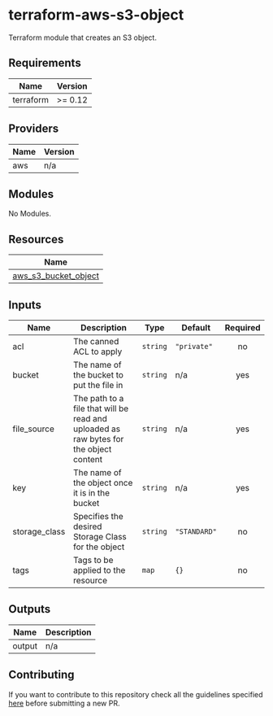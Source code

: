 # terraform-aws-s3-object

Terraform module that creates an S3 object.

<!-- BEGINNING OF PRE-COMMIT-TERRAFORM DOCS HOOK -->
## Requirements

| Name | Version |
|------|---------|
| terraform | >= 0.12 |

## Providers

| Name | Version |
|------|---------|
| aws | n/a |

## Modules

No Modules.

## Resources

| Name |
|------|
| [aws_s3_bucket_object](https://registry.terraform.io/providers/hashicorp/aws/latest/docs/resources/s3_bucket_object) |

## Inputs

| Name | Description | Type | Default | Required |
|------|-------------|------|---------|:--------:|
| acl | The canned ACL to apply | `string` | `"private"` | no |
| bucket | The name of the bucket to put the file in | `string` | n/a | yes |
| file\_source | The path to a file that will be read and uploaded as raw bytes for the object content | `string` | n/a | yes |
| key | The name of the object once it is in the bucket | `string` | n/a | yes |
| storage\_class | Specifies the desired Storage Class for the object | `string` | `"STANDARD"` | no |
| tags | Tags to be applied to the resource | `map` | `{}` | no |

## Outputs

| Name | Description |
|------|-------------|
| output | n/a |
<!-- END OF PRE-COMMIT-TERRAFORM DOCS HOOK -->

## Contributing
If you want to contribute to this repository check all the guidelines specified [here](.github/CONTRIBUTING.md) before submitting a new PR.
